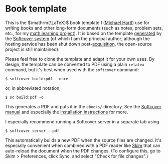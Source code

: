 # Book template

This is the $\mathrm{\LaTeX}$ book template I ([Michael Hartl](https://www.michaelhartl.com/)) use for writing books and other long-form documents (such as notes, problem sets, etc., for my [math learning project](https://www.michaelhartl.com/math-learning-project)). It is based on the template [generated](https://manual.softcover.io/book/polytex_tutorial) by the [Softcover system](https://github.com/softcover/softcover) (of which I am the principal author; although the hosting service has been shut down post-[acquisition](https://news.learnenough.com/big-news-about-learn-enough), the open-source project is still maintained).

Please feel free to clone the template and adapt it for your own uses. By design, the template can be converted to PDF using a plain `xelatex` command, but it's best when used with the `softcover` command:

```
$ softcover build:pdf --once
```

or, in abbreviated notation,

```
$ sc build:pdf -o
```
This generates a PDF and puts it in the `ebooks/` directory. See the [Softcover manual](https://manual.softcover.io/book) and especially the [installation instructions](https://manual.softcover.io/book/getting_started#sec-installing_softcover) for more.

I especially recommend running a Softcover server in a separate tab using

```
$ softcover server --pdf
```

This automatically builds a new PDF when the source files are changed. It's especially convenient when combined with a PDF reader like [Skim](https://skim-app.sourceforge.io/) that can auto-reload the document when the PDF changes. (To configure this, go to Skim > Preferences, click Sync, and select "Check for file changes".)

